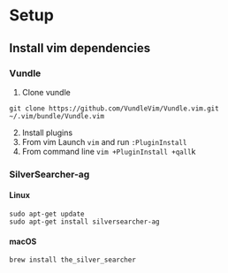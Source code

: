 # Setup

## Install vim dependencies

### Vundle
1. Clone vundle

```
git clone https://github.com/VundleVim/Vundle.vim.git ~/.vim/bundle/Vundle.vim
```

2. Install plugins
  1. From vim
    Launch `vim` and run `:PluginInstall`
  2. From command line
    `vim +PluginInstall +qall`k

### SilverSearcher-ag
#### Linux
```
sudo apt-get update
sudo apt-get install silversearcher-ag
```

#### macOS
```
brew install the_silver_searcher
```
